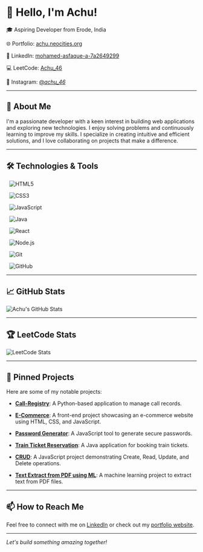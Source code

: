 # 👋 Hello, I'm Achu!



🎓 Aspiring Developer from Erode, India  

🌐 Portfolio: [achu.neocities.org](https://achu.neocities.org/Portfolio/Mohamed_Asfaque.A/PORTFOLIO/)  

💼 LinkedIn: [mohamed-asfaque-a-7a2649299](https://www.linkedin.com/in/mohamed-asfaque-a-7a2649299/)  

💻 LeetCode: [Achu_46](https://leetcode.com/u/Achu_46/)  

📸 Instagram: [@_achu_46_](https://www.instagram.com/_achu_46_/)



---



## 🚀 About Me



I'm a passionate developer with a keen interest in building web applications and exploring new technologies. I enjoy solving problems and continuously learning to improve my skills. I specialize in creating intuitive and efficient solutions, and I love collaborating on projects that make a difference.



---



## 🛠️ Technologies & Tools



<p>

  <img src="https://img.shields.io/badge/HTML5-E34F26?style=flat&logo=html5&logoColor=white" alt="HTML5" />

  <img src="https://img.shields.io/badge/CSS3-1572B6?style=flat&logo=css3&logoColor=white" alt="CSS3" />

  <img src="https://img.shields.io/badge/JavaScript-F7DF1E?style=flat&logo=javascript&logoColor=black" alt="JavaScript" />

  <img src="https://img.shields.io/badge/Java-007396?style=flat&logo=java&logoColor=white" alt="Java" />

  <img src="https://img.shields.io/badge/React-61DAFB?style=flat&logo=react&logoColor=black" alt="React" />

  <img src="https://img.shields.io/badge/Node.js-339933?style=flat&logo=node.js&logoColor=white" alt="Node.js" />

  <img src="https://img.shields.io/badge/Git-F05032?style=flat&logo=git&logoColor=white" alt="Git" />

  <img src="https://img.shields.io/badge/GitHub-181717?style=flat&logo=github&logoColor=white" alt="GitHub" />

</p>



---



## 📈 GitHub Stats



![Achu's GitHub Stats](https://github-readme-stats.vercel.app/api?username=Achu46&show_icons=true&theme=radical)



---



## 🏆 LeetCode Stats



![LeetCode Stats](https://leetcode.card.workers.dev/?username=Achu_46)



---



## 📌 Pinned Projects



Here are some of my notable projects:



- [**Call-Registry**](https://github.com/Achu46/Call-Registry): A Python-based application to manage call records.

- [**E-Commerce**](https://github.com/Achu46/E-Commerce): A front-end project showcasing an e-commerce website using HTML, CSS, and JavaScript.

- [**Password Generator**](https://github.com/Achu46/Password_Generator): A JavaScript tool to generate secure passwords.

- [**Train Ticket Reservation**](https://github.com/Achu46/Train_Ticket_Reservation): A Java application for booking train tickets.

- [**CRUD**](https://github.com/Achu46/CRUD): A JavaScript project demonstrating Create, Read, Update, and Delete operations.

- [**Text Extract from PDF using ML**](https://github.com/Achu46/Text-extract-from-PDF-using-ML): A machine learning project to extract text from PDF files.



---



## 📫 How to Reach Me



Feel free to connect with me on [LinkedIn](https://www.linkedin.com/in/mohamed-asfaque-a-7a2649299/) or check out my [portfolio website](https://achu.neocities.org/Portfolio/Mohamed_Asfaque.A/PORTFOLIO/).



---



*Let's build something amazing together!*



